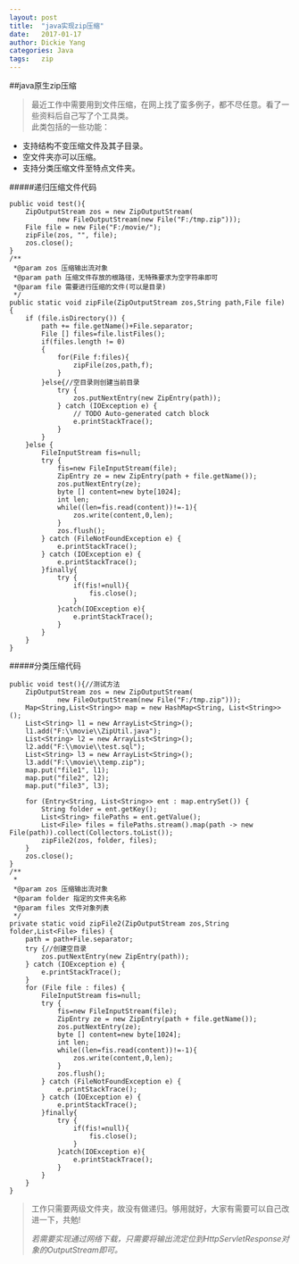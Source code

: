 ```yaml
---
layout: post
title:  "java实现zip压缩"
date:   2017-01-17
author: Dickie Yang
categories: Java
tags:	zip 
---
```


##java原生zip压缩

>最近工作中需要用到文件压缩，在网上找了蛮多例子，都不尽任意。看了一些资料后自己写了个工具类。  
>此类包括的一些功能：

- 支持结构不变压缩文件及其子目录。
- 空文件夹亦可以压缩。
- 支持分类压缩文件至特点文件夹。

#####递归压缩文件代码

	public void test(){
		ZipOutputStream zos = new ZipOutputStream(
				new FileOutputStream(new File("F:/tmp.zip")));
		File file = new File("F:/movie/");
		zipFile(zos, "", file);
		zos.close();
	}
	/**
	 *@param zos 压缩输出流对象
	 *@param path 压缩文件存放的根路径，无特殊要求为空字符串即可
	 *@param file 需要进行压缩的文件(可以是目录)
	 */
	public static void zipFile(ZipOutputStream zos,String path,File file) {
		if (file.isDirectory()) {
			path += file.getName()+File.separator;  
            File [] files=file.listFiles();  
            if(files.length != 0)  
            {  
                for(File f:files){  
                	zipFile(zos,path,f);  
                }  
            }else{//空目录则创建当前目录  
                try {  
                    zos.putNextEntry(new ZipEntry(path));  
                } catch (IOException e) {  
                    // TODO Auto-generated catch block  
                    e.printStackTrace();  
                }  
            } 
		}else {
			FileInputStream fis=null;  
            try {  
                fis=new FileInputStream(file);  
                ZipEntry ze = new ZipEntry(path + file.getName());  
                zos.putNextEntry(ze);  
                byte [] content=new byte[1024];  
                int len;  
                while((len=fis.read(content))!=-1){  
                    zos.write(content,0,len);  
                }  
                zos.flush();  
            } catch (FileNotFoundException e) {  
                e.printStackTrace();  
            } catch (IOException e) {  
                e.printStackTrace(); 
            }finally{  
                try {  
                    if(fis!=null){  
                        fis.close();  
                    }  
                }catch(IOException e){  
                    e.printStackTrace();  
                }  
            } 
		}
	}

#####分类压缩代码

	public void test(){//测试方法
		ZipOutputStream zos = new ZipOutputStream(
				new FileOutputStream(new File("F:/tmp.zip")));
		Map<String,List<String>> map = new HashMap<String, List<String>>();
		List<String> l1 = new ArrayList<String>();
		l1.add("F:\\movie\\ZipUtil.java");
		List<String> l2 = new ArrayList<String>();
		l2.add("F:\\movie\\test.sql");
		List<String> l3 = new ArrayList<String>();
		l3.add("F:\\movie\\temp.zip");
		map.put("file1", l1);
		map.put("file2", l2);
		map.put("file3", l3);
		
		for (Entry<String, List<String>> ent : map.entrySet()) {
			String folder = ent.getKey();
			List<String> filePaths = ent.getValue();
			List<File> files = filePaths.stream().map(path -> new File(path)).collect(Collectors.toList());	
			zipFile2(zos, folder, files);
		}
		zos.close();
	}
	/**
	 *
	 *@param zos 压缩输出流对象
	 *@param folder 指定的文件夹名称
	 *@param files 文件对象列表 
	 */
	private static void zipFile2(ZipOutputStream zos,String folder,List<File> files) {
		path = path+File.separator;
		try {//创建空目录
            zos.putNextEntry(new ZipEntry(path));  
        } catch (IOException e) {    
            e.printStackTrace();  
        }
		for (File file : files) {
			FileInputStream fis=null;  
            try {  
                fis=new FileInputStream(file);  
                ZipEntry ze = new ZipEntry(path + file.getName());  
                zos.putNextEntry(ze);  
                byte [] content=new byte[1024];  
                int len;  
                while((len=fis.read(content))!=-1){  
                    zos.write(content,0,len);  
                }  
                zos.flush();  
            } catch (FileNotFoundException e) {  
                e.printStackTrace();  
            } catch (IOException e) {  
                e.printStackTrace(); 
            }finally{  
                try {  
                    if(fis!=null){  
                        fis.close();  
                    }  
                }catch(IOException e){  
                    e.printStackTrace();  
                }  
            }
		}
	}

>工作只需要两级文件夹，故没有做递归。够用就好，大家有需要可以自己改进一下，共勉!  
>
>*若需要实现通过网络下载，只需要将输出流定位到HttpServletResponse对象的OutputStream即可。*
